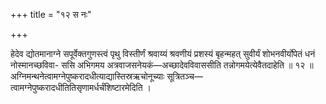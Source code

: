 +++
title = "१२ स नः"

+++

हेदेव द्योतमानाग्ने सपूर्वेक्तगुणस्त्वं पृथु विस्तीर्णं श्रवाय्यं श्रवणीयं प्रशस्यं बृहन्महत् सुवीर्यं शोभनवीर्योपेतं धनं नोस्मानच्छविवा- ससि अभिगमय अत्रवाजसनेयकं—अच्छादेवविवाससीति तन्नोगमयेत्येवैतदाहेति ॥ १२ ॥ अग्निमन्थनेत्वामग्नेपुष्करादधीत्याद्यास्तिस्रऋचोनूच्याः सूत्रितञ्च—त्वामग्नेपुष्करादधीतितिसृणामर्धर्चंशिष्टारमेदिति ।